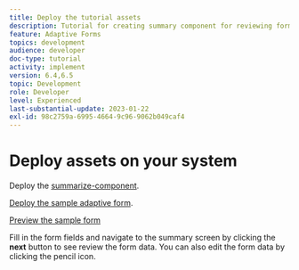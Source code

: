 ```yaml
---
title: Deploy the tutorial assets
description: Tutorial for creating summary component for reviewing form data before submission.
feature: Adaptive Forms
topics: development
audience: developer
doc-type: tutorial
activity: implement
version: 6.4,6.5
topic: Development
role: Developer
level: Experienced
last-substantial-update: 2023-01-22
exl-id: 98c2759a-6995-4664-9c96-9062b049caf4
---
```

# Deploy assets on your system

Deploy the [summarize-component](assets/summarize-component.zip).

[Deploy the sample adaptive form](assets/sample-adaptive-form.zip).

[Preview the sample form](http://localhost:4502/content/dam/formsanddocuments/testsummary/jcr:content?wcmmode=disabled)

Fill in the form fields and navigate to the summary screen by clicking the **next** button to see review the form data. You can also edit the form data by clicking the pencil icon.
